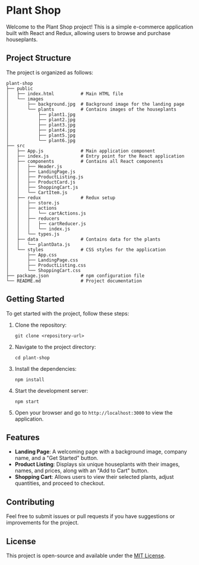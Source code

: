 # Plant Shop

Welcome to the Plant Shop project! This is a simple e-commerce application built with React and Redux, allowing users to browse and purchase houseplants.

## Project Structure

The project is organized as follows:

```
plant-shop
├── public
│   ├── index.html          # Main HTML file
│   └── images
│       ├── background.jpg  # Background image for the landing page
│       └── plants          # Contains images of the houseplants
│           ├── plant1.jpg
│           ├── plant2.jpg
│           ├── plant3.jpg
│           ├── plant4.jpg
│           ├── plant5.jpg
│           └── plant6.jpg
├── src
│   ├── App.js              # Main application component
│   ├── index.js            # Entry point for the React application
│   ├── components          # Contains all React components
│   │   ├── Header.js
│   │   ├── LandingPage.js
│   │   ├── ProductListing.js
│   │   ├── ProductCard.js
│   │   ├── ShoppingCart.js
│   │   └── CartItem.js
│   ├── redux               # Redux setup
│   │   ├── store.js
│   │   ├── actions
│   │   │   └── cartActions.js
│   │   ├── reducers
│   │   │   ├── cartReducer.js
│   │   │   └── index.js
│   │   └── types.js
│   ├── data                # Contains data for the plants
│   │   └── plantData.js
│   └── styles              # CSS styles for the application
│       ├── App.css
│       ├── LandingPage.css
│       ├── ProductListing.css
│       └── ShoppingCart.css
├── package.json            # npm configuration file
└── README.md               # Project documentation
```

## Getting Started

To get started with the project, follow these steps:

1. Clone the repository:
   ```
   git clone <repository-url>
   ```

2. Navigate to the project directory:
   ```
   cd plant-shop
   ```

3. Install the dependencies:
   ```
   npm install
   ```

4. Start the development server:
   ```
   npm start
   ```

5. Open your browser and go to `http://localhost:3000` to view the application.

## Features

- **Landing Page**: A welcoming page with a background image, company name, and a "Get Started" button.
- **Product Listing**: Displays six unique houseplants with their images, names, and prices, along with an "Add to Cart" button.
- **Shopping Cart**: Allows users to view their selected plants, adjust quantities, and proceed to checkout.

## Contributing

Feel free to submit issues or pull requests if you have suggestions or improvements for the project.

## License

This project is open-source and available under the [MIT License](LICENSE).